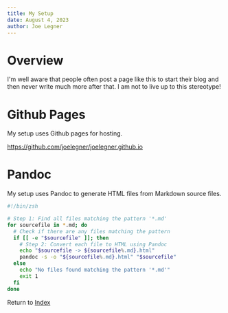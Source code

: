 ```yaml
---
title: My Setup
date: August 4, 2023
author: Joe Legner
---
```


# Overview

I'm well aware that people often post a page like this to start their blog and then never write much more after that. I am not to live up to this stereotype!

# Github Pages

My setup uses Github pages for hosting.

<https://github.com/joelegner/joelegner.github.io>

# Pandoc

My setup uses Pandoc to generate HTML files from Markdown source files.

```zsh
#!/bin/zsh

# Step 1: Find all files matching the pattern '*.md'
for sourcefile in *.md; do
  # Check if there are any files matching the pattern
  if [[ -e "$sourcefile" ]]; then
    # Step 2: Convert each file to HTML using Pandoc
    echo "$sourcefile -> ${sourcefile%.md}.html"
    pandoc -s -o "${sourcefile%.md}.html" "$sourcefile"
  else
    echo "No files found matching the pattern '*.md'"
    exit 1
  fi
done
```

Return to [Index](index.html)
